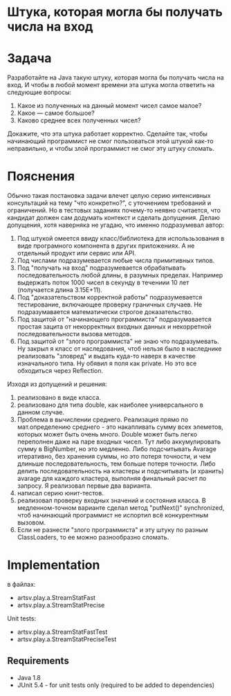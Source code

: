 # Штука, которая могла бы получать числа на вход

# Задача 
Разработайте на Java такую штуку, которая могла бы получать числа на вход.
И чтобы в любой момент времени эта штука могла ответить на следующие вопросы:

1. Какое из полученных на данный момент чисел самое малое?
2. Какое — самое большое?
3. Каково среднее всех полученных чисел?

Докажите, что эта штука работает корректно. Сделайте так, чтобы начинающий программист не смог пользоваться этой штукой как-то неправильно, и чтобы злой программист не смог эту штуку сломать.

# Пояснения
Обычно такая постановка задачи влечет целую серию интенсивных консультаций на тему "что конкретно?", с уточнением требований и ограничений.
Но в тестовых заданиях почему-то неявно считается, что кандидат должен сам додумать контекст и сделать допущения.
Делаю допущения, хотя наверняка не угадаю, что именно подразумевал автор:
  1. Под штукой омеется ввиду класс/библиотека для использьзования в виде програмного компонента в других приложениях. А не отдельный продукт или сервис или API.
  1. Под числами подразумевается любые числа примитивных типов.
  1. Под "получать на вход" подразумевается обрабатывать последовательность любой длины, в разумных пределах. Например выдержать поток 1000 чисел в секунду в течениии 10 лет (получается длина 3.15E+11).
  1. Под "доказательством корректной работы" подразумевается тестирование, включающее проверку граничных случаев. Не подразумавается математически строгое доказательство.
  1. Под защитой от "начинающего программиста" подразумавается простая зацита от некорректных входных данных и некорретной последовательности вызова методов.
  1. Под защитой от "злого программиста" не знаю что подразумевать.
  Ну закрыл я класс от наследования, чтоб нельзя было в наследнике реализовать "зловред" и выдать куда-то наверх в качестве изначального типа.
  Ну обявил я поля как private. Но это все обходиться через Reflection.

Изходя из допущений и решения:
 1. реализовано в виде класса.
 1. реализовано для типа double, как наиболее универсального в данном случае.
 1. Проблема в вычислении среднего. Реализация прямо по мат.определению среднего - это накапливать сумму всех элеметов, которых может быть очень много.
 Double может быть легко переполнен даже на паре входных чисел.
 Тут либо аккумулировать сумму в BigNumber, но это медленно.
 Либо подсчитывать Avarage итеративно, без хранения суммы, но это потеря точности, и чем длиньше последовательность, тем больше потеря точности.
 Либо делить последовательность на кластеры и подсчитывать (и хранить) avarage для каждого кластера, выполняя финальный расчет по запросу.
 Я реализовал первые два варианта.
 1. написал серию юнит-тестов.
 1. реализовал проверку входных значений и состояния класса.
 В медленном-точном варианте сделал метод "putNext()" synchronized, чтоб начинающий программист не испортил всё конкурентным вызовом.
 1. Если не разнести "злого программиста" и эту штуку по разным ClassLoaders, то ее можно разнообразно сломать. 

# Implementation
в файлах:
- artsv.play.a.StreamStatFast
- artsv.play.a.StreamStatPrecise

Unit tests:
- artsv.play.a.StreamStatFastTest
- artsv.play.a.StreamStatPreciseTest

## Requirements
* Java 1.8
* JUnit 5.4 - for unit tests only (required to be added to dependencies)

